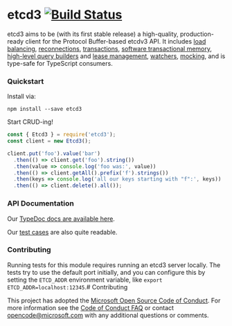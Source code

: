 # etcd3 [![Build Status](https://travis-ci.org/mixer/etcd3.svg?branch=master)](https://travis-ci.org/mixer/etcd3)

etcd3 aims to be (with its first stable release) a high-quality, production-ready client for the Protocol Buffer-based etcdv3 API. It includes [load balancing](https://mixer.github.io/etcd3/interfaces/options_.ioptions.html), [reconnections](https://mixer.github.io/etcd3/interfaces/options_.ioptions.html#backoffstrategy), [transactions](https://mixer.github.io/etcd3/classes/builder_.comparatorbuilder.html), [software transactional memory](https://mixer.github.io/etcd3/classes/index_.etcd3.html#stm), [high-level query builders](https://mixer.github.io/etcd3/classes/index_.etcd3.html#delete) and [lease management](https://mixer.github.io/etcd3/classes/lease_.lease.html), [watchers](https://mixer.github.io/etcd3/classes/watch_.watchbuilder.html), [mocking](https://mixer.github.io/etcd3/classes/index_.etcd3.html#mock), and is type-safe for TypeScript consumers.

### Quickstart

Install via:

```
npm install --save etcd3
```

Start CRUD-ing!

```js
const { Etcd3 } = require('etcd3');
const client = new Etcd3();

client.put('foo').value('bar')
  .then(() => client.get('foo').string())
  .then(value => console.log('foo was:', value))
  .then(() => client.getAll().prefix('f').strings())
  .then(keys => console.log('all our keys starting with "f":', keys))
  .then(() => client.delete().all());
```

### API Documentation

Our [TypeDoc docs are available here](https://mixer.github.io/etcd3/classes/index_.etcd3.html).

Our [test cases](https://github.com/mixer/etcd3/blob/master/test/) are also quite readable.

### Contributing

Running tests for this module requires running an etcd3 server locally. The tests try to use the default port initially, and you can configure this by setting the `ETCD_ADDR` environment variable, like `export ETCD_ADDR=localhost:12345`.# Contributing

This project has adopted the [Microsoft Open Source Code of Conduct](https://opensource.microsoft.com/codeofconduct/). For more information see the [Code of Conduct FAQ](https://opensource.microsoft.com/codeofconduct/faq/) or contact [opencode@microsoft.com](mailto:opencode@microsoft.com) with any additional questions or comments.

